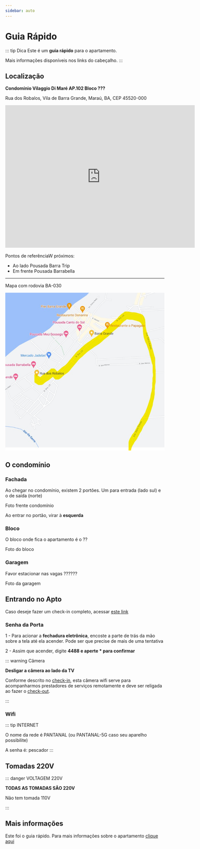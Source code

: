 ```yaml
---
sidebar: auto
---
```


# Guia Rápido

::: tip Dica
Este é um **guia rápido** para o apartamento.

Mais informações disponíveis nos links do cabeçalho.
:::

## Localização

**Condomínio Vilaggio Di Maré AP.102 Bloco ???**

Rua dos Robalos, Vila de Barra Grande, Maraú, BA, CEP 45520-000

<iframe src="https://www.google.com/maps/embed?pb=!1m18!1m12!1m3!1d3873.0133772293443!2d-38.95808480447563!3d-13.898148226507127!2m3!1f0!2f0!3f0!3m2!1i1024!2i768!4f13.1!3m3!1m2!1s0x73e956e008065b9%3A0x36ab77e9d68bb65c!2sAP102.VilaggioDiMare%20-%20Mara%C3%BA%2C%20BA%2C%2045520-000!5e0!3m2!1sen!2sbr!4v1630117444465!5m2!1sen!2sbr" width="600" height="450" style="border:0;" allowfullscreen="" loading="lazy"></iframe>

Pontos de referênciaW próximos:

- Ao lado Pousada Barra Trip
- Em frente Pousada Barrabella

---

Mapa com rodovia BA-030

![Mapa](../images/loc_mapa.jpg)

## O condomínio

### Fachada

Ao chegar no condomínio, existem 2 portões. Um para entrada (lado sul) e o de saída (norte)

Foto frente condomínio

Ao entrar no portão, virar à **esquerda**

### Bloco

O bloco onde fica o apartamento é o ??

Foto do bloco

### Garagem

Favor estacionar nas vagas ??????

Foto da garagem

## Entrando no Apto

Caso deseje fazer um check-in completo, acessar [este link](/checkin)

### Senha da Porta

1 - Para acionar a **fechadura eletrônica**, encoste a parte de trás da mão sobre a tela até ela acender. Pode ser que precise de mais de uma tentativa

2 - Assim que acender, digite **4488 e aperte \* para confirmar**

::: warning Câmera

**Desligar a câmera ao lado da TV**

Conforme descrito no [check-in](/checkin), esta câmera wifi serve para acompanharmos prestadores de serviços remotamente e deve ser religada ao fazer o [check-out](/checkout).

:::

### Wifi

::: tip INTERNET

O nome da rede é PANTANAL (ou PANTANAL-5G caso seu aparelho possibilite)

A senha é: pescador
:::

## Tomadas 220V

::: danger VOLTAGEM 220V

**TODAS AS TOMADAS SÃO 220V**

Não tem tomada 110V

:::

## Mais informações

Este foi o guia rápido.
Para mais informações sobre o apartamento [clique aqui](checkin)
